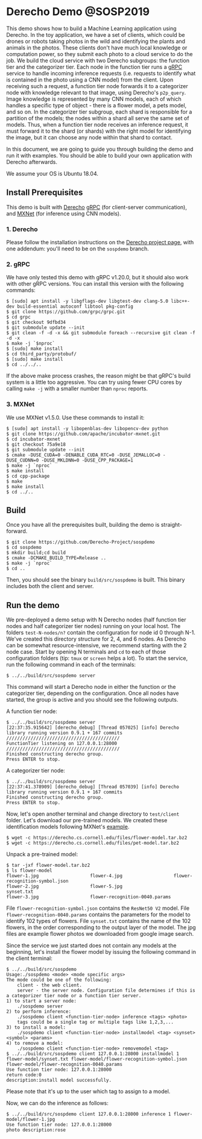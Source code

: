 # Derecho Demo @SOSP2019 
This demo shows how to build a Machine Learning application using Derecho. In the toy application, we have a set of clients, which could be drones or robots taking photos in the wild and identifying the plants and animals in the photos. These clients don't have much local knowledge or computation power, so they submit each photo to a cloud service to do the job. We build the cloud service with two Derecho subgroups: the function tier and the categorizer tier. Each node in the function tier runs a [gRPC](https://grpc.io/) service to handle incoming inference requests (i.e. requests to identify what is contained in the photo using a CNN model) from the client. Upon receiving such a request, a function tier node forwards it to a categorizer node with knowledge relevant to that image, using Derecho's `p2p_query`. Image knowledge is represented by many CNN models, each of which handles a specific type of object - there is a flower model, a pets model, and so on. In the categorizer tier subgroup, each shard is responsible for a partition of the models; the nodes within a shard all serve the same set of models. Thus, when a function tier node receives an inference request, it must forward it to the shard (or shards) with the right model for identifying the image, but it can choose any node within that shard to contact.

In this document, we are going to guide you through building the demo and run it with examples. You should be able to build your own application with Derecho afterwards.

We assume your OS is Ubuntu 18.04.

## Install Prerequisites
This demo is built with [Derecho](https://github.com/Derecho-Project/derecho/tree/sospdemo) [gRPC](https://grpc.io/) (for client-server communication), and [MXNet](https://mxnet.apache.org/) (for inference using CNN models).

### 1. Derecho
Please follow the installation instructions on the [Derecho project page](https://github.com/Derecho-Project/derecho/tree/sospdemo), with one addendum: you'll need to be on the `sospdemo` branch.  

### 2. gRPC
We have only tested this demo with gRPC v1.20.0, but it should also work with other gRPC versions. You can install this version with the following commands:
```
$ [sudo] apt install -y libgflags-dev libgtest-dev clang-5.0 libc++-dev build-essential autoconf libtool pkg-config
$ git clone https://github.com/grpc/grpc.git
$ cd grpc
$ git checkout 9dfbd34
$ git submodule update --init
$ git clean -f -d -x && git submodule foreach --recursive git clean -f -d -x
$ make -j `$nproc`
$ [sudo] make install
$ cd third_party/protobuf/
$ [sudo] make install
$ cd ../../..
```
If the above make process crashes, the reason might be that gRPC's build system is a little too aggressive. You can try using fewer CPU cores by calling `make -j` with a smaller number than `nproc` reports.

### 3. MXNet
We use MXNet v1.5.0. Use these commands to install it:
```
$ [sudo] apt install -y libopenblas-dev libopencv-dev python
$ git clone https://github.com/apache/incubator-mxnet.git
$ cd incubator-mxnet
$ git checkout 75a9e18
$ git submodule update --init
$ cmake -DUSE_CUDA=0 -DENABLE_CUDA_RTC=0 -DUSE_JEMALLOC=0 -DUSE_CUDNN=0 -DUSE_MKLDNN=0 -DUSE_CPP_PACKAGE=1
$ make -j `nproc`
$ make install
$ cd cpp-package
$ make
$ make install
$ cd ../..
```

## Build
Once you have all the prerequisites built, building the demo is straight-forward.
```
$ git clone https://github.com/Derecho-Project/sospdemo
$ cd sospdemo
$ mkdir build;cd build
$ cmake -DCMAKE_BUILD_TYPE=Release ..
$ make -j `nproc`
$ cd ..
```
Then, you should see the binary `build/src/sospdemo` is built. This binary includes both the client and server.

## Run the demo
We pre-deployed a demo setup with N Derecho nodes (half function tier nodes and half categorizer tier nodes) running on your local host. The folders `test-N-nodes/n?` contain the configuration for node id 0 through N-1.  We've created this directory structure for 2, 4, and 6 nodes.  As Derecho can be somewhat resource-intensive, we recommend starting with the 2 node case.  Start by opening N terminals and `cd` to each of those configuration folders (tip: `tmux` or `screen` helps a lot). To start the service, run the following command in each of the terminals:
```
$ ../../build/src/sospdemo server
```
This command will start a Derecho node in either the function or the categorizer tier, depending on the configuration. Once all nodes have started, the group is active and you should see the following outputs.

A function tier node:
```
$ ../../build/src/sospdemo server
[22:37:35.915642] [derecho_debug] [Thread 057025] [info] Derecho library running version 0.9.1 + 167 commits
//////////////////////////////////////////
FunctionTier listening on 127.0.0.1:28000
//////////////////////////////////////////
Finished constructing derecho group.
Press ENTER to stop.
```
A categorizer tier node:
```
$ ../../build/src/sospdemo server
[22:37:41.378909] [derecho_debug] [Thread 057039] [info] Derecho library running version 0.9.1 + 167 commits
Finished constructing derecho group.
Press ENTER to stop.
```

Now, let's open another terminal and change directory to `test/client` folder. Let's download our pre-trained models. We created these identification models following MXNet's [example](https://mxnet.apache.org/api/python/docs/tutorials/getting-started/gluon_from_experiment_to_deployment.html).
```
$ wget -c https://derecho.cs.cornell.edu/files/flower-model.tar.bz2
$ wget -c https://derecho.cs.cornell.edu/files/pet-model.tar.bz2
```
Unpack a pre-trained model:
```
$ tar -jxf flower-model.tar.bz2
$ ls flower-model
flower-1.jpg                   flower-4.jpg                   flower-recognition-symbol.json
flower-2.jpg                   flower-5.jpg                   synset.txt
flower-3.jpg                   flower-recognition-0040.params
```
File `flower-recognition-symbol.json` contains the `ResNet50 V2` model. File `flower-recognition-0040.params` contains the parameters for the model to identify 102 types of flowers. File `synset.txt` contains the name of the 102 flowers, in the order corresponding to the output layer of the model. The jpg files are example flower photos we downloaded from google image search.

Since the service we just started does not contain any models at the beginning, let's install the flower model by issuing the following command in the client terminal:
```
$ ../../build/src/sospdemo
Usage:./sospdemo <mode> <mode specific args>
The mode could be one of the following:
    client - the web client.
    server - the server node. Configuration file determines if this is a categorizer tier node or a function tier server. 
1) to start a server node:
    ./sospdemo server 
2) to perform inference: 
    ./sospdemo client <function-tier-node> inference <tags> <photo>
    tags could be a single tag or multiple tags like 1,2,3,...
3) to install a model: 
    ./sospdemo client <function-tier-node> installmodel <tag> <synset> <symbol> <params>
4) to remove a model: 
    ./sospdemo client <function-tier-node> removemodel <tag>
$ ../../build/src/sospdemo client 127.0.0.1:28000 installmodel 1 flower-model/synset.txt flower-model/flower-recognition-symbol.json flower-model/flower-recognition-0040.params 
Use function tier node: 127.0.0.1:28000
return code:0
description:install model successfully.
```
Please note that it's up to the user which tag to assign to a model.

Now, we can do the inference as follows:
```
$ ../../build/src/sospdemo client 127.0.0.1:28000 inference 1 flower-model/flower-1.jpg
Use function tier node: 127.0.0.1:28000
photo description:rose
```
